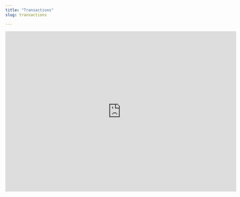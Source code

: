 ```yaml
---
title: "Transactions"
slug: transactions

---
```

<iframe frameborder="0" height="500" width="720" src="https://docs.google.com/spreadsheets/d/e/2PACX-1vRWuW11BkM6qj5kcABjlLIi4LKV9oTHxr3lJrb5WPyM4gXAoAg5T_eJF9Qhf8VJsysKUGKxZEE40AXk/pubhtml?gid=1530118178&amp;single=true&amp;widget=true&amp;headers=false"></iframe>
